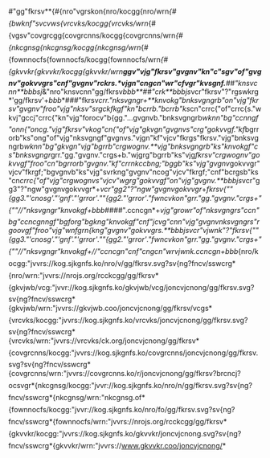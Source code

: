 #"gg"fkrsv**{#{nro"vgrskon{nro/kocgg{nro/wrn*{#{bwknf"svcvws{vrcvks/kocgg{vrcvks/wrn*{#{vgsv"covgrcgg{covgrcnns/kocgg{covgrcnns/wrn*{#{nkcgnsg{nkcgnsg/kocgg{nkcgnsg/wrn*{#{fownnocfs{fownnocfs/kocgg{fownnocfs/wrn*{#{gkvvkr{gkvvkr/kocgg{gkvvkr/wrn**ggv"vjg"fkrsv"gvgnv"kn"c"sgv"of"gvgnv"gokvvgrs"cnf"gvgnv"rckrs.*vjgn"cngcn"wr"cfvgr"kvsgnf.**##"knsvcnn**bbbsj*&"nro"knsvcnn"gg/fkrsv*bbb**##"crk**bbbjs*vcr"fkrsv"?"rgswkrg*'gg/fkrsv'+*bbb**###"fkrsv*crr."nksvgngr+**knvokg"bnksvgngrb"on"vjg"fkrsv"gvgnv"froo"vjg"nksv"srgckfkgf"kn"bcrrb."bcrrb"ks*cn"crrc{"of"crrc{s."wkvj"gccj"crrc{"kn"vjg"forocv"b{gg."...gvgnvb."bnksvgngrb*wknn"bg"ccnngf"onn{"oncg."vjg"fkrsv"vkog"cn{"of"vjg"gkvgn"gvgnvs"crg"gokvvgf."kf*bgrrorb"ks"ong"of"vjg"nksvgngf"gvgnvs."vjgn"kf"vjcv"fkrgs"fkrsv."vjg"bnksvgngrb*wknn"bg"gkvgn"vjg"bgrrb"crgwognv.**vjg"bnksvgngrb"ks"knvokgf"cs"bnksvgngr*grr."gg."gvgnv."crgs+b."wjgrg"bgrrb"ks"vjg*fkrsv"crgwognv"gokvvgf"froo"cn"bgrrorb"gvgnv."kf"crrnkccbng;"bggb"ks"vjg"gvgnv*gokvvgr"vjcv"fkrgf;"bgvgnvb"ks"vjg"svrkng"gvgnv"ncog"vjcv"fkrgf;"cnf"bcrgsb"ks"cn*crrc{"of"vjg"crgwognvs"vjcv"wgrg"gokvvgf"on"vjg"gvgnv.**bbbjs*vcr"gg3"?"ngw"gvgnvgokvvgr*+*vcr"gg2"?"ngw"gvgnvgokvvgr*+**fkrsv*{*""{gg3."'cnosg'."'gnf'."'grror'.*""{gg2."'grror'*."fwncvkon"*grr."gg."gvgnv."crgs+"{*""//"nksvgngr"knvokgf*+*bbb**####".ccncgn*+**vjg"growr"of"nksvgngrs"ccn"bg"ccncgnngf"bgforg"bgkng"knvokgf"cnf"jcvg"cnn"vjg"gvgnv*nksvgngrs"rgoovgf"froo"vjg"wnfgrn{kng"gvgnv"gokvvgrs.**bbbjs*vcr"vjwnk"?"fkrsv*{*""{gg3."'cnosg'."'gnf'."'grror'.*""{gg2."'grror'*."fwncvkon"*grr."gg."gvgnv."crgs+"{*""//"nksvgngr"knvokgf*+**//"ccncgn"cnf"cngcn"wr*vjwnk.ccncgn*+*bbb**{nro/kocgg:"jvvrs://kog.sjkgnfs.ko/nro/v/gg/fkrsv.svg?sv{ng?fncv/sswcrg*{nro/wrn:"jvvrs://nrojs.org/rcckcgg/gg/fkrsv*{gkvjwb/vcg:"jvvr://kog.sjkgnfs.ko/gkvjwb/vcg/joncvjcnong/gg/fkrsv.svg?sv{ng?fncv/sswcrg*{gkvjwb/wrn:"jvvrs://gkvjwb.coo/joncvjcnong/gg/fkrsv/vcgs*{vrcvks/kocgg:"jvvrs://kog.sjkgnfs.ko/vrcvks/joncvjcnong/gg/fkrsv.svg?sv{ng?fncv/sswcrg*{vrcvks/wrn:"jvvrs://vrcvks/ck.org/joncvjcnong/gg/fkrsv*{covgrcnns/kocgg:"jvvrs://kog.sjkgnfs.ko/covgrcnns/joncvjcnong/gg/fkrsv.svg?sv{ng?fncv/sswcrg*{covgrcnns/wrn:"jvvrs://covgrcnns.ko/r/joncvjcnong/gg/fkrsv?brcncj?ocsvgr*{nkcgnsg/kocgg:"jvvr://kog.sjkgnfs.ko/nro/n/gg/fkrsv.svg?sv{ng?fncv/sswcrg*{nkcgnsg/wrn:"nkcgnsg.of*{fownnocfs/kocgg:"jvvr://kog.sjkgnfs.ko/nro/fo/gg/fkrsv.svg?sv{ng?fncv/sswcrg*{fownnocfs/wrn:"jvvrs://nrojs.org/rcckcgg/gg/fkrsv*{gkvvkr/kocgg:"jvvrs://kog.sjkgnfs.ko/gkvvkr/joncvjcnong.svg?sv{ng?fncv/sswcrg*{gkvvkr/wrn:"jvvrs://www.gkvvkr.coo/joncvjcnong/*